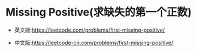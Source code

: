# Missing Positive(求缺失的第一个正数)

- 英文版:https://leetcode.com/problems/first-missing-positive/

- 中文版:https://leetcode-cn.com/problems/first-missing-positive/
